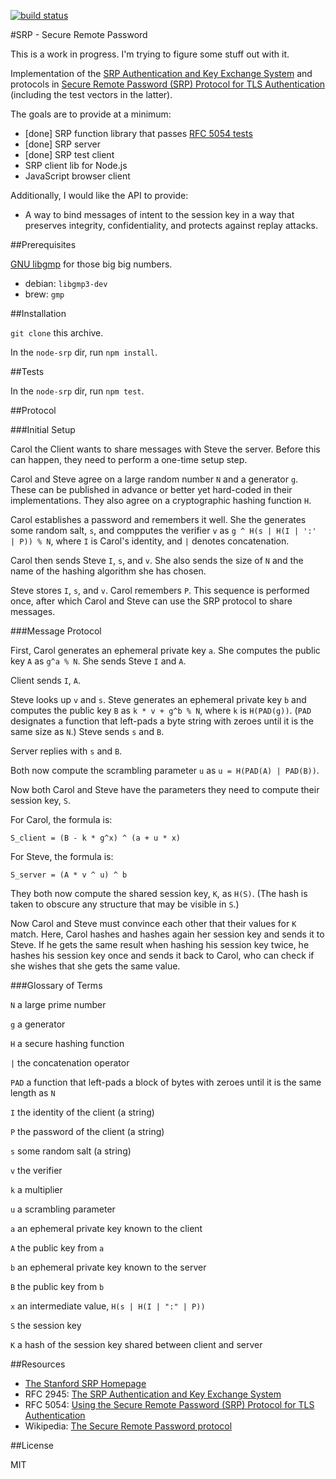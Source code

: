 [![build status](https://secure.travis-ci.org/jedp/node-srp.png)](http://travis-ci.org/jedp/node-srp)

#SRP - Secure Remote Password

This is a work in progress.  I'm trying to figure some stuff out with it.

Implementation of the [SRP Authentication and Key Exchange
System](http://tools.ietf.org/html/rfc2945) and protocols in [Secure
Remote Password (SRP) Protocol for TLS
Authentication](http://tools.ietf.org/html/rfc5054) (including the
test vectors in the latter).

The goals are to provide at a minimum:

- [done] SRP function library that passes [RFC 5054 tests](http://tools.ietf.org/html/rfc5054#appendix-B)
- [done] SRP server
- [done] SRP test client
- SRP client lib for Node.js
- JavaScript browser client

Additionally, I would like the API to provide:

- A way to bind messages of intent to the session key in a way that
  preserves integrity, confidentiality, and protects against replay
  attacks.

##Prerequisites

[GNU libgmp](http://gmplib.org/) for those big big numbers.

- debian: `libgmp3-dev`
- brew: `gmp`

##Installation

`git clone` this archive.

In the `node-srp` dir, run `npm install`.

##Tests

In the `node-srp` dir, run `npm test`.

##Protocol

###Initial Setup

Carol the Client wants to share messages with Steve the server.
Before this can happen, they need to perform a one-time setup step.

Carol and Steve agree on a large random number `N` and a generator
`g`.  These can be published in advance or better yet hard-coded in
their implementations.  They also agree on a cryptographic hashing
function `H`.

Carol establishes a password and remembers it well.  She the generates
some random salt, `s`, and compputes the verifier `v` as `g ^ H(s |
H(I | ':' | P)) % N`, where `I` is Carol's identity, and `|` denotes
concatenation.

Carol then sends Steve `I`, `s`, and `v`.  She also sends the size of
`N` and the name of the hashing algorithm she has chosen.

Steve stores `I`, `s`, and `v`.  Carol remembers `P`.  This sequence
is performed once, after which Carol and Steve can use the SRP
protocol to share messages.

###Message Protocol

First, Carol generates an ephemeral private key `a`.  She computes the
public key `A` as `g^a % N`.  She sends Steve `I` and `A`.

Client sends `I`, `A`.

Steve looks up `v` and `s`.  Steve generates an ephemeral private key
`b` and computes the public key `B` as `k * v + g^b % N`, where `k` is
`H(PAD(g))`.  (`PAD` designates a function that left-pads a byte
string with zeroes until it is the same size as `N`.)  Steve sends `s`
and `B`.

Server replies with `s` and `B`.

Both now compute the scrambling parameter `u` as `u = H(PAD(A) | PAD(B))`.

Now both Carol and Steve have the parameters they need to compute
their session key, `S`.

For Carol, the formula is:

```
S_client = (B - k * g^x) ^ (a + u * x)
```

For Steve, the formula is:

```
S_server = (A * v ^ u) ^ b
```

They both now compute the shared session key, `K`, as `H(S)`.  (The
hash is taken to obscure any structure that may be visible in `S`.)

Now Carol and Steve must convince each other that their values for `K`
match.  Here, Carol hashes and hashes again her session key and sends
it to Steve.  If he gets the same result when hashing his session key
twice, he hashes his session key once and sends it back to Carol, who
can check if she wishes that she gets the same value.

###Glossary of Terms

`N` a large prime number

`g` a generator

`H` a secure hashing function

`|` the concatenation operator

`PAD` a function that left-pads a block of bytes with zeroes until it is the same length as `N`

`I` the identity of the client (a string)

`P` the password of the client (a string)

`s` some random salt (a string)

`v` the verifier

`k` a multiplier

`u` a scrambling parameter

`a` an ephemeral private key known to the client

`A` the public key from `a`

`b` an ephemeral private key known to the server

`B` the public key from `b`

`x` an intermediate value, `H(s | H(I | ":" | P))`

`S` the session key

`K` a hash of the session key shared between client and server

##Resources

- [The Stanford SRP Homepage](http://srp.stanford.edu/)
- RFC 2945: [The SRP Authentication and Key Exchange System](http://tools.ietf.org/html/rfc2945)
- RFC 5054: [Using the Secure Remote Password (SRP) Protocol for TLS Authentication](http://tools.ietf.org/html/rfc5054)
- Wikipedia: [The Secure Remote Password protocol](http://en.wikipedia.org/wiki/Secure_Remote_Password_protocol)

##License

MIT
